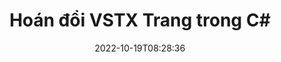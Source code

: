 ---
############################# Static ############################
layout: "auto-gen-merger"
date: 2022-10-19T08:28:36
draft: false
otherformats: html mht mhtml odp ods odt one otp ott pdf pps ppsx ppt pptx rtf tex

############################# Head ############################
head_title: "Hoán đổi & Trao đổi VSTX Trang trong C#"
head_description: "Hoán đổi & Trao đổi vị trí của hai trang trong tệp VSTX trong C# bằng cách sử dụng API hợp nhất tài liệu."

############################# Header ############################
title: "Hoán đổi VSTX Trang trong C#"
description: "Hoán đổi các trang VSTX bằng một vài dòng mã .NET."
bg_image: "https://cms.admin.containerize.com/templates/aspose/App_Themes/V3/images/bg/header1.png"
bg_overlay: false
button:
    enable: true
    icon: "fas fa-arrow-down"
    label: "Tải xuống bản dùng thử miễn phí"
    link: "https://downloads.groupdocs.com/merger/net"

############################# SubMenu ############################
submenu:
    enable: true

    left:
        img_alt: "GroupDocs.Merger for .NET"
        image: "https://cms.admin.containerize.com/templates/groupdocs/images/product-logos/90x90-noborder/groupdocs-merger-net.png"
        product: "GroupDocs.Merger"
        platform: ".NET"

    middle:
        button:

            # button loop
            - link: "https://apireference.groupdocs.com/merger/net"
              text: "Tham chiếu API"

            # button loop
            - link: "https://github.com/groupdocs-merger"
              text: "Ví dụ về mã"

            # button loop
            - link: "https://products.groupdocs.app/merger/family"
              text: "Bản trình diễn trực tiếp"

            # button loop
            - link: "https://purchase.groupdocs.com/pricing/merger/net"
              text: "Định giá"

    right:
        link_download: "https://downloads.groupdocs.com/merger"
        link_learn: "https://docs.groupdocs.com/merger/net"
        link_buy: "https://purchase.groupdocs.com"

############################# About ############################
about:
    enable: true
    title: "Giới thiệu về API GroupDocs.Merger for .NET"
    content: |
        [GroupDocs.Merger for .NET](/vi/merge/net/) cung cấp một giải pháp đơn giản để hợp nhất và tách một cách an toàn giữa nhiều định dạng tài liệu bao gồm PDF, Microsoft Office (Word, Excel, PowerPoint , OneNote), OpenDocument, HTML, hình ảnh và nhiều thứ khác trong các ứng dụng .NET. Chỉ cần thêm một vài dòng mã, hãy thực hiện một số thao tác trên tài liệu như di chuyển, xóa, xoay, hoán đổi, trích xuất hoặc thay đổi hướng của các trang trong tài liệu. API hợp nhất tài liệu cũng hỗ trợ xem trước các trang tài liệu dưới dạng hình ảnh để phân tích cấu trúc tài liệu, định dạng và nội dung trên trang.
        
        API GroupDocs.Merger là một lựa chọn đúng đắn cho các giải pháp công ty cần các tính năng hoán đổi trang tệp. Các API này được hỗ trợ tốt trên tất cả các hệ điều hành và nền tảng chính bao gồm .NET Framework, .NET Standard, .NET Core, Mono.

############################# Steps ############################
steps:
    enable: true
    title_left: "Hoán đổi VSTX Trang Tệp trong .NET"
    content_left: |
        [GroupDocs.Merger for .NET]({{sl slash_lang}}/merge/net/) giúp các nhà phát triển C# dễ dàng hoán đổi các trang trong một tệp VSTX bằng cách thực hiện một vài bước đơn giản .
        
        * Khởi tạo ** SwapOptions ** để chỉ định số trang để trao đổi.
        * Tạo phiên bản mới của ** Merger ** và chuyển đường dẫn tài liệu nguồn làm tham số khởi tạo.
        * Gọi ** SwapPages ** và chuyển đối tượng ** SwapOptions **.
        * Gọi ** Lưu ** và chỉ định đường dẫn tệp để lưu tài liệu kết quả.

    title_right: "yêu cầu hệ thống"
    content_right: |
        API GroupDocs.Merger for .NET được hỗ trợ trên tất cả các nền tảng và hệ điều hành chính. Trước khi thực hiện mã bên dưới, hãy đảm bảo rằng bạn đã cài đặt các điều kiện tiên quyết sau trên hệ thống của mình.

        * Hệ điều hành: Microsoft Windows, Linux, MacOS
        * Môi trường phát triển: Visual Studio, Xamarin, MonoDevelop
        * Các khuôn khổ: .NET Framework, .NET Standard, .NET Core, Mono
        * Tải xuống phiên bản mới nhất của GroupDocs.Merger for .NET từ [NuGet](https://www.nuget.org/packages/groupdocs.merger)
         
    code: |
     {{% merger/additional-styles %}}
     {{< merger/code-merger title="Cách hoán đổi các trang tệp VSTX bằng mã mẫu C#">}}

        ```csharp    
        // Hoán đổi các trang tệp VSTX bằng API GroupDocs.Merger
        int pageNumber1 = 6;
        int pageNumber2 = 1;

        // Khởi tạo lớp SwapOptions để chỉ định số trang để hoán đổi
        SwapOptions swapOptions = new SwapOptions(pageNumber2, pageNumber1);

        // Khởi tạo hợp nhất với tài liệu đầu vào VSTX
        using (Merger merger = new Merger("input.vstx"))
          {
            // Gọi phương thức SwapPages và chuyển đối tượng SwapOptions cho nó
            merger.SwapPages(swapOptions);
    
            // Gọi phương thức Lưu và chuyển đường dẫn tệp mong muốn để lưu tài liệu đầu ra
            merger.Save("output.vstx");
          }
        ```
     {{< /merger/code-merger >}}

############################# Demos ############################
demos:
    enable: true
    title: "Bản trình diễn Trực tiếp - Trao đổi VSTX Trang Tệp Trực tuyến"
    content: |
       Hoán đổi các trang tệp VSTX ngay bây giờ bằng cách truy cập trang web [GroupDocs.Merger Live Demos](https://products.groupdocs.app/splitter/swap-pages/ vstx) trang web.
       Bản demo trực tiếp có những lợi ích sau.
        
############################# About Formats ############################
about_formats:
    enable: true

############################# More Formats ############################
more_formats:
    enable: true
    title: "Hoán đổi các trang của các định dạng tệp khác"
    content: |
        .NET tài liệu API tách và sáp nhập cho các định dạng tệp và hình ảnh. Hoán đổi một số định dạng tệp phổ biến như được nêu bên dưới.

############################# Back to top ###############################
back_to_top:
    enable: true
---